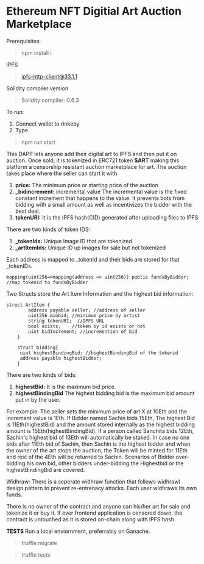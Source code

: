 # Ethereum NFT Digitial Art Auction Marketplace

Prerequisites:
>npm install i

IPFS
>ipfs-http-client@33.1.1

Solidity compiler version
>Solidity compiler: 0.6.3

To run: 
1) Connect wallet to rinkeby
2) Type
>npm run start 

This DAPP lets anyone add their digital art to IPFS and then put it on auction. Once sold, it is tokenized in ERC721 token **$ART** making this platform a censorship resistant auction marketplace for art. 
The auction takes place where the seller can start it with 
1) **price:** The minimum price or starting price of the auction 
2) **_bidincrement:** incremental value The incremental value is the fixed constant increment that happens to the value. It prevents bots from bidding with a small amount as well as incentivizes the bidder with the best deal.
3) **tokenURI:** It is the IPFS hash(CID) generated after uploading files to IPFS

There are two kinds of token IDS:
1) **_tokenIds:** Unique Image ID that are tokenized
2) **_artItemIds:** Unique ID up images for sale but not tokenized

Each address is mapped to _tokenId and their bids are stored for that _tokenIDs. 
```
mapping(uint256=>mapping(address => uint256)) public fundsByBidder; //map tokenid to fundsByBidder
```
Two Structs store the Art Item Information and the highest bid information:
``` 
struct ArtItem {
        address payable seller; //address of seller
        uint256 minbid; //minimum price by artist
        string tokenURI;  //IPFS URL
        bool exists;    //token by id exists or not
        uint bidIncrement; //incremention of bid
    }
    
    struct bidding{
     uint highestBindingBid; //highestBindingBid of the tokenid
     address payable highestBidder;
    }
```

There are two kinds of bids:
1) **highestBid:** It is the maximum bid price. 
2) **highestBindingBid** The highest bidding bid is the maximum bid amount put in by the user.

For example:
The seller sets the minimum price of art X at 10Eth and the increment value is 1Eth. If Bidder named Sachin bids 15Eth, The highest Bid is 11Eth(highestBid) and the amount stored internally as the highest bidding amount is 15Eth(highestBindingBid). 
If a person called Sanchita bids 12Eth, Sachin's highest bid of 13Eth will automatically be staked. In case no one bids after 11Eth bid of Sachin, then Sachin is the highest bidder and when the owner of the art stops the auction, the Token will be minted for 11Eth and rest of the 4Eth will be returned to Sachin. 
Scenarios of Bidder over-bidding his own bid, other bidders under-bidding the Highestbid or the highestBindingBid are covered.

Widhraw:
There is a seperate widhraw function that follows widhrawl design pattern to prevent re-entrenacy attacks. Each user widhraws its own funds. 

There is no owner of the contract and anyone can his/her art for sale and tokenize it or buy it. If ever frontend application is censored down, the contract is untouched as it is stored on-chain along with IPFS hash.

**TESTS**
Run a local enviornment, preferrably on Ganache.
>truffle migrate

>truffle tests
